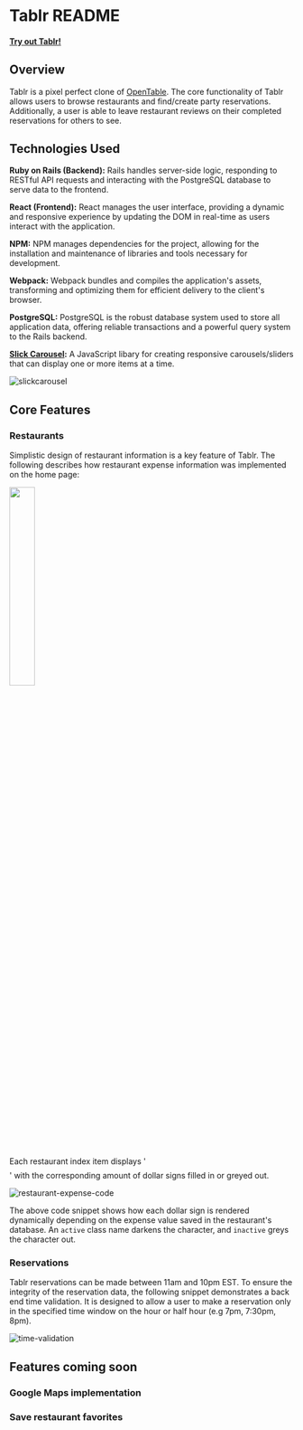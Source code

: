 # Tablr README
#### [Try out Tablr!](https://tablr-app-6790513c2ab1.herokuapp.com/)

## Overview
Tablr is a pixel perfect clone of [OpenTable](https://www.opentable.com/). The core functionality of Tablr allows users to browse restaurants and find/create party reservations. Additionally, a user is able to leave restaurant reviews on their completed reservations for others to see.


## Technologies Used

**Ruby on Rails (Backend):** Rails handles server-side logic, responding to RESTful API requests and interacting with the PostgreSQL database to serve data to the frontend.

**React (Frontend):** React manages the user interface, providing a dynamic and responsive experience by updating the DOM in real-time as users interact with the application.

**NPM:** NPM manages dependencies for the project, allowing for the installation and maintenance of libraries and tools necessary for development.

**Webpack:** Webpack bundles and compiles the application's assets, transforming and optimizing them for efficient delivery to the client's browser.

**PostgreSQL:** PostgreSQL is the robust database system used to store all application data, offering reliable transactions and a powerful query system to the Rails backend.


**[Slick Carousel](https://kenwheeler.github.io/slick/):** A JavaScript libary for creating responsive carousels/sliders that can display one or more items at a time.

![slickcarousel](https://github.com/danielhlee4/Tablr/blob/main/frontend/src/assets/readme-carousel.gif)

## Core Features
### Restaurants
Simplistic design of restaurant information is a key feature of Tablr. The following describes how restaurant expense information was implemented on the home page:

<img src="https://github.com/danielhlee4/Tablr/blob/main/frontend/src/assets/readme-expense.png" width="30%">

Each restaurant index item displays '$$$$' with the corresponding amount of dollar signs filled in or greyed out.

![restaurant-expense-code](https://github.com/danielhlee4/Tablr/blob/main/frontend/src/assets/readme-expense-code.png)

The above code snippet shows how each dollar sign is rendered dynamically depending on the expense value saved in the restaurant's database. An `active` class name darkens the character, and `inactive` greys the character out.

### Reservations
Tablr reservations can be made between 11am and 10pm EST. To ensure the integrity of the reservation data, the following snippet demonstrates a back end time validation. It is designed to allow a user to make a reservation only in the specified time window on the hour or half hour (e.g 7pm, 7:30pm, 8pm).

![time-validation](https://github.com/danielhlee4/Tablr/blob/main/frontend/src/assets/readme-time-validation.png)

## Features coming soon
### Google Maps implementation
### Save restaurant favorites